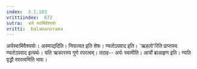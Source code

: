 ```yaml
---
index:  3.1.103
vrittiindex:  672
sutra:  अर्य स्वामिवैश्ययोः
vritti:  balamanorama 
---
```


अर्यस्वामिवैश्ययोः। अस्माद्यदिति। निपात्यत इति शेषः। ण्यतोऽपवाद इति। `ऋहलो'रिति प्राप्तस्य ण्यतोऽपवाद इत्यर्थः। यति ऋकारस्य गुणे रपरत्वम्। तदाह-- अर्यः स्वामीति। आर्यो ब्राआहृण इति। ण्यति वृद्धौ रपरत्वमिति भावः। 

